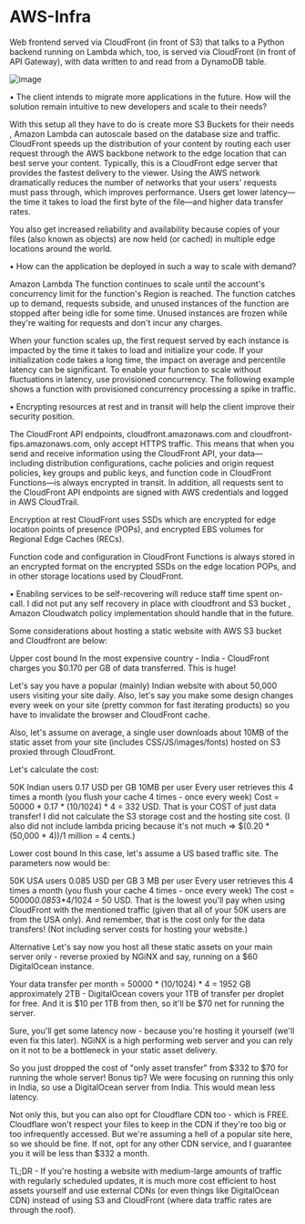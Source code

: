 # AWS-Infra
Web frontend served via CloudFront (in front of S3) that talks to a Python backend running on Lambda which, too, is served via CloudFront (in front of API Gateway), with data written to and read from a DynamoDB table.

![image](https://user-images.githubusercontent.com/71135302/169729103-5043f28c-270c-4f41-be79-d7fe1dba64f1.png)

•	The client intends to migrate more applications in the future. How will the solution remain intuitive to new developers and scale to their needs?

With this setup all they have to do is create more S3 Buckets for their needs , Amazon Lambda can autoscale based on the database size and traffic.
CloudFront speeds up the distribution of your content by routing each user request through the AWS backbone network to the edge location that can best serve your content. Typically, this is a CloudFront edge server that provides the fastest delivery to the viewer. Using the AWS network dramatically reduces the number of networks that your users' requests must pass through, which improves performance. Users get lower latency—the time it takes to load the first byte of the file—and higher data transfer rates.

You also get increased reliability and availability because copies of your files (also known as objects) are now held (or cached) in multiple edge locations around the world.

•	How can the application be deployed in such a way to scale with demand?

Amazon Lambda
The function continues to scale until the account's concurrency limit for the function's Region is reached. The function catches up to demand, requests subside, and unused instances of the function are stopped after being idle for some time. Unused instances are frozen while they're waiting for requests and don't incur any charges.

When your function scales up, the first request served by each instance is impacted by the time it takes to load and initialize your code. If your initialization code takes a long time, the impact on average and percentile latency can be significant. To enable your function to scale without fluctuations in latency, use provisioned concurrency. The following example shows a function with provisioned concurrency processing a spike in traffic.

•	Encrypting resources at rest and in transit will help the client improve their security position.

The CloudFront API endpoints, cloudfront.amazonaws.com and cloudfront-fips.amazonaws.com, only accept HTTPS traffic. This means that when you send and receive information using the CloudFront API, your data—including distribution configurations, cache policies and origin request policies, key groups and public keys, and function code in CloudFront Functions—is always encrypted in transit. In addition, all requests sent to the CloudFront API endpoints are signed with AWS credentials and logged in AWS CloudTrail.

Encryption at rest
CloudFront uses SSDs which are encrypted for edge location points of presence (POPs), and encrypted EBS volumes for Regional Edge Caches (RECs).

Function code and configuration in CloudFront Functions is always stored in an encrypted format on the encrypted SSDs on the edge location POPs, and in other storage locations used by CloudFront.

•	Enabling services to be self-recovering will reduce staff time spent on-call.
I did not put any self recovery in place with cloudfront and S3 bucket , Amazon Cloudwatch policy implementation should handle that in the future.

Some considerations about hosting a static website with AWS S3 bucket and Cloudfront are below:

Upper cost bound
In the most expensive country - India - CloudFront charges you $0.170 per GB of data transferred. This is huge!

Let's say you have a popular (mainly) Indian website with about 50,000 users visiting your site daily. Also, let's say you make some design changes every week on your site (pretty common for fast iterating products) so you have to invalidate the browser and CloudFront cache.

Also, let's assume on average, a single user downloads about 10MB of the static asset from your site (includes CSS/JS/images/fonts) hosted on S3 proxied through CloudFront.

Let's calculate the cost:

50K Indian users
0.17 USD per GB
10MB per user
Every user retrieves this 4 times a month (you flush your cache 4 times - once every week)
Cost = 50000 * 0.17 * (10/1024) * 4 = 332 USD. That is your COST of just data transfer! I did not calculate the S3 storage cost and the hosting site cost. (I also did not include lambda pricing because it's not much => $(0.20 * (50,000 * 4))/1 million = 4 cents.)

Lower cost bound
In this case, let's assume a US based traffic site. The parameters now would be:

50K USA users
0.085 USD per GB
3 MB per user
Every user retrieves this 4 times a month (you flush your cache 4 times - once every week)
The cost = 50000*0.085*3*4/1024 = 50 USD. That is the lowest you'll pay when using CloudFront with the mentioned traffic (given that all of your 50K users are from the USA only). And remember, that is the cost only for the data transfers! (Not including server costs for hosting your website.)

Alternative
Let's say now you host all these static assets on your main server only - reverse proxied by NGiNX and say, running on a $60 DigitalOcean instance.

Your data transfer per month = 50000 * (10/1024) * 4 = 1952 GB approximately 2TB - DigitalOcean covers your 1TB of transfer per droplet for free. And it is $10 per 1TB from then, so it'll be $70 net for running the server.

Sure, you'll get some latency now - because you're hosting it yourself (we'll even fix this later). NGiNX is a high performing web server and you can rely on it not to be a bottleneck in your static asset delivery.

So you just dropped the cost of "only asset transfer" from $332 to $70 for running the whole server! Bonus tip? We were focusing on running this only in India, so use a DigitalOcean server from India. This would mean less latency.

Not only this, but you can also opt for Cloudflare CDN too - which is FREE. Cloudflare won't respect your files to keep in the CDN if they're too big or too infrequently accessed. But we're assuming a hell of a popular site here, so we should be fine. If not, opt for any other CDN service, and I guarantee you it will be less than $332 a month.

TL;DR - If you're hosting a website with medium-large amounts of traffic with regularly scheduled updates, it is much more cost efficient to host assets yourself and use external CDNs (or even things like DigitalOcean CDN) instead of using S3 and CloudFront (where data traffic rates are through the roof).
